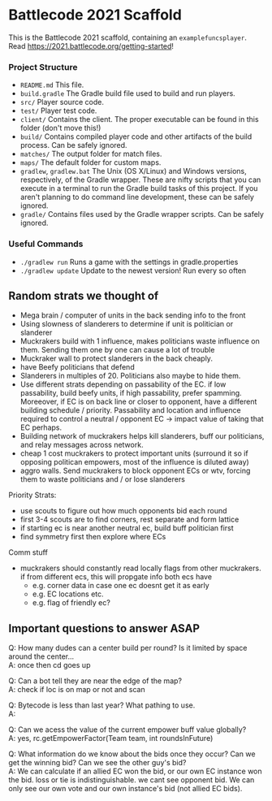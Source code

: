 # Battlecode 2021 Scaffold

This is the Battlecode 2021 scaffold, containing an `examplefuncsplayer`. Read https://2021.battlecode.org/getting-started!

### Project Structure

- `README.md`
  This file.
- `build.gradle`
  The Gradle build file used to build and run players.
- `src/`
  Player source code.
- `test/`
  Player test code.
- `client/`
  Contains the client. The proper executable can be found in this folder (don't move this!)
- `build/`
  Contains compiled player code and other artifacts of the build process. Can be safely ignored.
- `matches/`
  The output folder for match files.
- `maps/`
  The default folder for custom maps.
- `gradlew`, `gradlew.bat`
  The Unix (OS X/Linux) and Windows versions, respectively, of the Gradle wrapper. These are nifty scripts that you can execute in a terminal to run the Gradle build tasks of this project. If you aren't planning to do command line development, these can be safely ignored.
- `gradle/`
  Contains files used by the Gradle wrapper scripts. Can be safely ignored.

### Useful Commands

- `./gradlew run`
  Runs a game with the settings in gradle.properties
- `./gradlew update`
  Update to the newest version! Run every so often

## Random strats we thought of

- Mega brain / computer of units in the back sending info to the front
- Using slowness of slanderers to determine if unit is politician or slanderer
- Muckrakers build with 1 influence, makes politicians waste influence on them. Sending them one by one can cause a lot of trouble
- Muckraker wall to protect slanderers in the back cheaply.
- have Beefy politicians that defend
- Slanderers in multiples of 20. Politicians also maybe to hide them.
- Use different strats depending on passability of the EC. if low passability, build beefy units, if high passability, prefer spamming. Moreeover, if EC is on back line or closer to opponent, have a different building schedule / priority. Passability and location and influence required to control a neutral / opponent EC -> impact value of taking that EC perhaps.
- Building network of muckrakers helps kill slanderers, buff our politicians, and relay messages across network.
- cheap 1 cost muckrakers to protect important units (surround it so if opposing politican empowers, most of the influence is diluted away)
- aggro walls. Send muckrakers to block opponent ECs or wtv, forcing them to waste politicians and / or lose slanderers

Priority Strats:

- use scouts to figure out how much opponents bid each round
- first 3-4 scouts are to find corners, rest separate and form lattice
- if starting ec is near another neutral ec, build buff politician first
- find symmetry first then explore where ECs


Comm stuff

- muckrakers should constantly read locally flags from other muckrakers. if from different ecs, this will propgate info both ecs have
  - e.g. corner data in case one ec doesnt get it as early
  - e.g. EC locations etc.
  - e.g. flag of friendly ec?

## Important questions to answer ASAP

Q: How many dudes can a center build per round? Is it limited by space around the center...  
A: once then cd goes up

Q: Can a bot tell they are near the edge of the map?  
A: check if loc is on map or not and scan

Q: Bytecode is less than last year? What pathing to use.  
A:

Q: Can we acess the value of the current empower buff value globally?  
A: yes, rc.getEmpowerFactor(Team team, int roundsInFuture)

Q: What information do we know about the bids once they occur? Can we get the winning bid? Can we see the other guy's bid?  
A: We can calculate if an allied EC won the bid, or our own EC instance won the bid. loss or tie is indistinguishable. we cant see opponent bid. We can only see our own vote and our own instance's bid (not allied EC bids).
